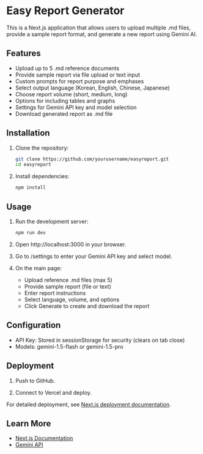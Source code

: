 # Easy Report Generator

This is a Next.js application that allows users to upload multiple .md files, provide a sample report format, and generate a new report using Gemini AI.

## Features

- Upload up to 5 .md reference documents
- Provide sample report via file upload or text input
- Custom prompts for report purpose and emphases
- Select output language (Korean, English, Chinese, Japanese)
- Choose report volume (short, medium, long)
- Options for including tables and graphs
- Settings for Gemini API key and model selection
- Download generated report as .md file

## Installation

1. Clone the repository:
   ```bash
   git clone https://github.com/yourusername/easyreport.git
   cd easyreport
   ```

2. Install dependencies:
   ```bash
   npm install
   ```

## Usage

1. Run the development server:
   ```bash
   npm run dev
   ```

2. Open http://localhost:3000 in your browser.

3. Go to /settings to enter your Gemini API key and select model.

4. On the main page:
   - Upload reference .md files (max 5)
   - Provide sample report (file or text)
   - Enter report instructions
   - Select language, volume, and options
   - Click Generate to create and download the report

## Configuration

- API Key: Stored in sessionStorage for security (clears on tab close)
- Models: gemini-1.5-flash or gemini-1.5-pro

## Deployment

1. Push to GitHub.

2. Connect to Vercel and deploy.

For detailed deployment, see [Next.js deployment documentation](https://nextjs.org/docs/app/building-your-application/deploying).

## Learn More

- [Next.js Documentation](https://nextjs.org/docs)
- [Gemini API](https://ai.google.dev/)

